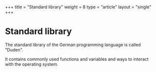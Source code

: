 +++
title = "Standard library"
weight = 8
type = "article"
layout = "single"
+++

# Standard library

The standard library of the German programming language is called "Duden". 

It contains commonly used functions and variables and ways to interact with the operating system.